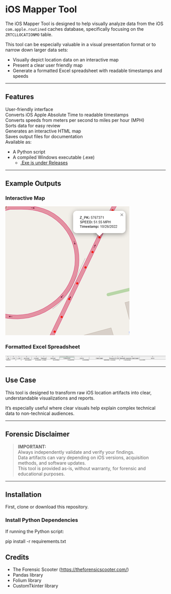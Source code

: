 # iOS Mapper Tool

The iOS Mapper Tool is designed to help visually analyze data from the iOS `com.apple.routined` caches database, specifically focusing on the `ZRTCLLOCATIONMO` table.

This tool can be especially valuable in a visual presentation format or to narrow down larger data sets:

- Visually depict location data on an interactive map
- Present a clear user friendly map
- Generate a formatted Excel spreadsheet with readable timestamps and speeds

---

## Features

User-friendly interface  
Converts iOS Apple Absolute Time to readable timestamps  
Converts speeds from meters per second to miles per hour (MPH)  
Sorts data for easy review  
Generates an interactive HTML map  
Saves output files for documentation  
Available as:
- A Python script
- A compiled Windows executable (.exe)
    - [.Exe is under Releases](https://github.com/ClassEuclid/IOS-Mapper-Tool/releases/tag/v2.2.0)

---

## Example Outputs

### Interactive Map

![HTML Map Screenshot](ExampleImages/HTMLVisual.png)

### Formatted Excel Spreadsheet

![Formatted Spreadsheet Screenshot](ExampleImages/updatedspreadsheet.png)

---

## Use Case

This tool is designed to transform raw iOS location artifacts into clear, understandable visualizations and reports.

It’s especially useful where clear visuals help explain complex technical data to non-technical audiences.

---

## Forensic Disclaimer

> **IMPORTANT:**  
> Always independently validate and verify your findings.  
> Data artifacts can vary depending on iOS versions, acquisition methods, and software updates.  
> This tool is provided as-is, without warranty, for forensic and educational purposes.

---

## Installation

First, clone or download this repository.

### Install Python Dependencies

If running the Python script:

pip install -r requirements.txt


## Credits

- The Forensic Scooter (https://theforensicscooter.com/)
- Pandas library
- Folium library
- CustomTkinter library
